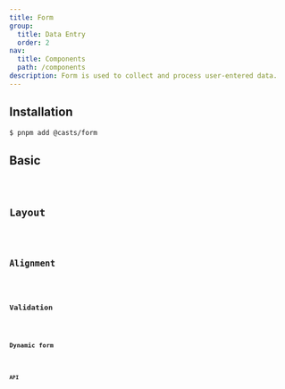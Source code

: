 ```yaml
---
title: Form
group:
  title: Data Entry
  order: 2
nav:
  title: Components
  path: /components
description: Form is used to collect and process user-entered data.
---
```


## Installation

```bash
$ pnpm add @casts/form
```

## Basic

<code src="../examples/basic" />

## Layout

<code src="../examples/layout" />

## Alignment

<code src="../examples/label-align" />

## Validation

<code src="../examples/validate" />

## Dynamic form

<code src="../examples/dynamic-list" />

## API

<API src="@casts/form"></API>
